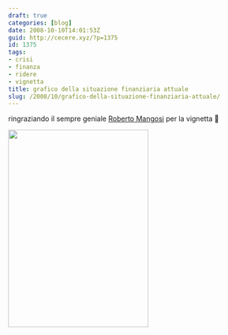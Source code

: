 ```yaml
---
draft: true
categories: [blog]
date: 2008-10-10T14:01:53Z
guid: http://cecere.xyz/?p=1375
id: 1375
tags:
- crisi
- finanza
- ridere
- vignetta
title: grafico della situazione finanziaria attuale
slug: /2008/10/grafico-della-situazione-finanziaria-attuale/
---
```


ringraziando il sempre geniale [Roberto Mangosi](http://enteroclisma.blogspot.com/) per la vignetta 🙂

[<img class="aligncenter size-full wp-image-1376" title="grafico_wall_street" src="http://cecere.xyz/wp-content/uploads/sites/3/2008/10/grafico_wall_street.jpg" alt="" width="284" height="400" srcset="http://cecere.xyz/wp-content/uploads/sites/3/2008/10/grafico_wall_street.jpg 284w, http://cecere.xyz/wp-content/uploads/sites/3/2008/10/grafico_wall_street-213x300.jpg 213w" sizes="(max-width: 284px) 100vw, 284px" />](http://cecere.xyz/wp-content/uploads/sites/3/2008/10/grafico_wall_street.jpg)